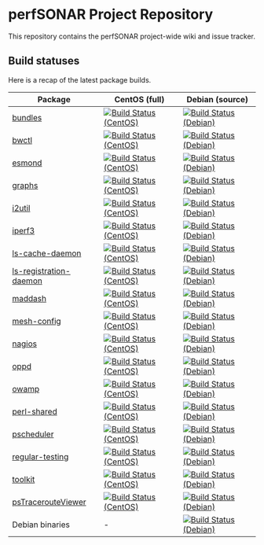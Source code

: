 # perfSONAR Project Repository

This repository contains the perfSONAR project-wide wiki and issue tracker.

## Build statuses
Here is a recap of the latest package builds.

| Package | CentOS (full) | Debian (source) |
| -------------|-------------|-------------|
| [bundles](https://github.com/perfsonar/bundles) | [![Build Status (CentOS)](https://perfsonar-dev3.grnoc.iu.edu/jenkins/buildStatus/icon?job=perfsonar-bundles-centos)](https://perfsonar-dev3.grnoc.iu.edu/jenkins/view/CentOS/job/perfsonar-bundles-centos/) | [![Build Status (Debian)](https://perfsonar-dev3.grnoc.iu.edu/jenkins/buildStatus/icon?job=bundles-debian-source)](https://perfsonar-dev3.grnoc.iu.edu/jenkins/view/Debian/job/bundles-debian-source/) |
| [bwctl](https://github.com/perfsonar/bwctl) | [![Build Status (CentOS)](https://perfsonar-dev3.grnoc.iu.edu/jenkins/buildStatus/icon?job=bwctl-centos)](https://perfsonar-dev3.grnoc.iu.edu/jenkins/view/CentOS/job/bwctl-centos/) | [![Build Status (Debian)](https://perfsonar-dev3.grnoc.iu.edu/jenkins/buildStatus/icon?job=bwctl-debian-source)](https://perfsonar-dev3.grnoc.iu.edu/jenkins/view/Debian/job/bwctl-debian-source/) |
| [esmond](https://github.com/esnet/esmond) | [![Build Status (CentOS)](https://perfsonar-dev3.grnoc.iu.edu/jenkins/buildStatus/icon?job=esmond-centos)](https://perfsonar-dev3.grnoc.iu.edu/jenkins/view/CentOS/job/esmond-centos/) | [![Build Status (Debian)](https://perfsonar-dev3.grnoc.iu.edu/jenkins/buildStatus/icon?job=esmond-debian-source)](https://perfsonar-dev3.grnoc.iu.edu/jenkins/view/Debian/job/esmond-debian-source/) |
| [graphs](https://github.com/perfsonar/graphs) | [![Build Status (CentOS)](https://perfsonar-dev3.grnoc.iu.edu/jenkins/buildStatus/icon?job=perfsonar-graphs-centos)](https://perfsonar-dev3.grnoc.iu.edu/jenkins/view/CentOS/job/perfsonar-graphs-centos/) | [![Build Status (Debian)](https://perfsonar-dev3.grnoc.iu.edu/jenkins/buildStatus/icon?job=graphs-debian-source)](https://perfsonar-dev3.grnoc.iu.edu/jenkins/view/Debian/job/graphs-debian-source/) |
| [i2util](https://github.com/perfsonar/i2util) | [![Build Status (CentOS)](https://perfsonar-dev3.grnoc.iu.edu/jenkins/buildStatus/icon?job=i2util-centos)](https://perfsonar-dev3.grnoc.iu.edu/jenkins/view/CentOS/job/i2util-centos/) | [![Build Status (Debian)](https://perfsonar-dev3.grnoc.iu.edu/jenkins/buildStatus/icon?job=i2util-debian-source)](https://perfsonar-dev3.grnoc.iu.edu/jenkins/view/Debian/job/i2util-debian-source/) |
| [iperf3](https://github.com/esnet/iperf3) | [![Build Status (CentOS)](https://perfsonar-dev3.grnoc.iu.edu/jenkins/buildStatus/icon?job=iperf3-centos)](https://perfsonar-dev3.grnoc.iu.edu/jenkins/view/CentOS/job/iperf3-centos/) | [![Build Status (Debian)](https://perfsonar-dev3.grnoc.iu.edu/jenkins/buildStatus/icon?job=iperf3-debian-source)](https://perfsonar-dev3.grnoc.iu.edu/jenkins/view/Debian/job/iperf3-debian-source/) |
| [ls-cache-daemon](https://github.com/perfsonar/ls-cache-daemon) | [![Build Status (CentOS)](https://perfsonar-dev3.grnoc.iu.edu/jenkins/buildStatus/icon?job=perfsonar-lscachedaemon-centos)](https://perfsonar-dev3.grnoc.iu.edu/jenkins/view/CentOS/job/perfsonar-lscachedaemon-centos/) | [![Build Status (Debian)](https://perfsonar-dev3.grnoc.iu.edu/jenkins/buildStatus/icon?job=ls-cache-daemon-debian-source)](https://perfsonar-dev3.grnoc.iu.edu/jenkins/view/Debian/job/ls-cache-daemon-debian-source/) |
| [ls-registration-daemon](https://github.com/perfsonar/ls-registration-daemon) | [![Build Status (CentOS)](https://perfsonar-dev3.grnoc.iu.edu/jenkins/buildStatus/icon?job=perfsonar-lsregistrationdaemon-centos)](https://perfsonar-dev3.grnoc.iu.edu/jenkins/view/CentOS/job/perfsonar-lsregistrationdaemon-centos/) | [![Build Status (Debian)](https://perfsonar-dev3.grnoc.iu.edu/jenkins/buildStatus/icon?job=ls-registration-daemon-debian-source)](https://perfsonar-dev3.grnoc.iu.edu/jenkins/view/Debian/job/ls-registration-daemon-debian-source/) |
| [maddash](https://github.com/esnet/maddash) | [![Build Status (CentOS)](https://perfsonar-dev3.grnoc.iu.edu/jenkins/buildStatus/icon?job=maddash-centos)](https://perfsonar-dev3.grnoc.iu.edu/jenkins/view/CentOS/job/maddash-centos/) | [![Build Status (Debian)](https://perfsonar-dev3.grnoc.iu.edu/jenkins/buildStatus/icon?job=maddash-debian-source)](https://perfsonar-dev3.grnoc.iu.edu/jenkins/view/Debian/job/maddash-debian-source/) |
| [mesh-config](https://github.com/perfsonar/mesh-config) | [![Build Status (CentOS)](https://perfsonar-dev3.grnoc.iu.edu/jenkins/buildStatus/icon?job=perfsonar-meshconfig-centos)](https://perfsonar-dev3.grnoc.iu.edu/jenkins/view/CentOS/job/perfsonar-meshconfig-centos/) | [![Build Status (Debian)](https://perfsonar-dev3.grnoc.iu.edu/jenkins/buildStatus/icon?job=mesh-config-debian-source)](https://perfsonar-dev3.grnoc.iu.edu/jenkins/view/Debian/job/mesh-config-debian-source/) |
| [nagios](https://github.com/perfsonar/nagios) | [![Build Status (CentOS)](https://perfsonar-dev3.grnoc.iu.edu/jenkins/buildStatus/icon?job=perfsonar-nagios-centos)](https://perfsonar-dev3.grnoc.iu.edu/jenkins/view/CentOS/job/perfsonar-nagios-centos/) | [![Build Status (Debian)](https://perfsonar-dev3.grnoc.iu.edu/jenkins/buildStatus/icon?job=nagios-debian-source)](https://perfsonar-dev3.grnoc.iu.edu/jenkins/view/Debian/job/nagios-debian-source/) |
| [oppd](https://github.com/perfsonar/oppd) | [![Build Status (CentOS)](https://perfsonar-dev3.grnoc.iu.edu/jenkins/buildStatus/icon?job=perfsonar-oppd-centos)](https://perfsonar-dev3.grnoc.iu.edu/jenkins/view/CentOS/job/perfsonar-oppd-centos/) | [![Build Status (Debian)](https://perfsonar-dev3.grnoc.iu.edu/jenkins/buildStatus/icon?job=oppd-debian-source)](https://perfsonar-dev3.grnoc.iu.edu/jenkins/view/Debian/job/oppd-debian-source/) |
| [owamp](https://github.com/perfsonar/owamp) | [![Build Status (CentOS)](https://perfsonar-dev3.grnoc.iu.edu/jenkins/buildStatus/icon?job=owamp-centos)](https://perfsonar-dev3.grnoc.iu.edu/jenkins/view/CentOS/job/owamp-centos/) | [![Build Status (Debian)](https://perfsonar-dev3.grnoc.iu.edu/jenkins/buildStatus/icon?job=owamp-debian-source)](https://perfsonar-dev3.grnoc.iu.edu/jenkins/view/Debian/job/owamp-debian-source/) |
| [perl-shared](https://github.com/perfsonar/perl-shared) | [![Build Status (CentOS)](https://perfsonar-dev3.grnoc.iu.edu/jenkins/buildStatus/icon?job=libperfsonar-centos)](https://perfsonar-dev3.grnoc.iu.edu/jenkins/view/CentOS/job/libperfsonar-centos/) | [![Build Status (Debian)](https://perfsonar-dev3.grnoc.iu.edu/jenkins/buildStatus/icon?job=libperfsonar-perl-debian-source)](https://perfsonar-dev3.grnoc.iu.edu/jenkins/view/Debian/job/libperfsonar-perl-debian-source/) |
| [pscheduler](https://github.com/perfsonar/pscheduler) | [![Build Status (CentOS)](https://perfsonar-dev3.grnoc.iu.edu/jenkins/buildStatus/icon?job=pscheduler-centos)](https://perfsonar-dev3.grnoc.iu.edu/jenkins/view/CentOS/job/pscheduler-centos/) | [![Build Status (Debian)](https://perfsonar-dev3.grnoc.iu.edu/jenkins/buildStatus/icon?job=pscheduler-debian-source)](https://perfsonar-dev3.grnoc.iu.edu/jenkins/view/CentOS/job/pscheduler-debian-source/) |
| [regular-testing](https://github.com/perfsonar/regular-testing) | [![Build Status (CentOS)](https://perfsonar-dev3.grnoc.iu.edu/jenkins/buildStatus/icon?job=perfsonar-regulartesting-centos)](https://perfsonar-dev3.grnoc.iu.edu/jenkins/view/CentOS/job/perfsonar-regulartesting-centos/) | [![Build Status (Debian)](https://perfsonar-dev3.grnoc.iu.edu/jenkins/buildStatus/icon?job=regular-testing-debian-source)](https://perfsonar-dev3.grnoc.iu.edu/jenkins/view/Debian/job/regular-testing-debian-source/) |
| [toolkit](https://github.com/perfsonar/toolkit) | [![Build Status (CentOS)](https://perfsonar-dev3.grnoc.iu.edu/jenkins/buildStatus/icon?job=perfsonar-toolkit-centos)](https://perfsonar-dev3.grnoc.iu.edu/jenkins/view/CentOS/job/perfsonar-toolkit-centos/) | [![Build Status (Debian)](https://perfsonar-dev3.grnoc.iu.edu/jenkins/buildStatus/icon?job=toolkit-debian-source)](https://perfsonar-dev3.grnoc.iu.edu/jenkins/view/Debian/job/toolkit-debian-source/) |
| [psTracerouteViewer](https://github.com/perfsonar/psTracerouteViewer) | [![Build Status (CentOS)](https://perfsonar-dev3.grnoc.iu.edu/jenkins/buildStatus/icon?job=perfsonar-traceroute-viewer-centos)](https://perfsonar-dev3.grnoc.iu.edu/jenkins/view/CentOS/job/perfsonar-traceroute-viewer-centos/) | [![Build Status (Debian)](https://perfsonar-dev3.grnoc.iu.edu/jenkins/buildStatus/icon?job=perfsonar-traceroute-viewer-debian-source)](https://perfsonar-dev3.grnoc.iu.edu/jenkins/view/Debian/job/perfsonar-traceroute-viewer-debian-source/) |
| Debian binaries | - | [![Build Status (Debian)](https://perfsonar-dev3.grnoc.iu.edu/jenkins/buildStatus/icon?job=build-debian-binaries)](https://perfsonar-dev3.grnoc.iu.edu/jenkins/view/Debian/job/build-debian-binaries/) |
